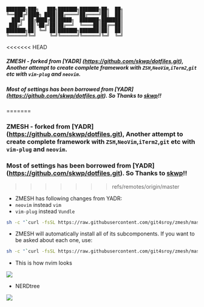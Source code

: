 ```
███████╗███╗   ███╗███████╗███████╗██╗  ██╗
╚══███╔╝████╗ ████║██╔════╝██╔════╝██║  ██║
  ███╔╝ ██╔████╔██║█████╗  ███████╗███████║
 ███╔╝  ██║╚██╔╝██║██╔══╝  ╚════██║██╔══██║
███████╗██║ ╚═╝ ██║███████╗███████║██║  ██║
╚══════╝╚═╝     ╚═╝╚══════╝╚══════╝╚═╝  ╚═╝
```

<<<<<<< HEAD
##### __ZMESH__ - forked from [YADR] (https://github.com/skwp/dotfiles.git), Another attempt to create complete framework with `ZSH`,`NeoVim`,`iTerm2`,`git` etc with `vim-plug` and `neovim`.
##### Most of settings has been borrowed from [YADR] (https://github.com/skwp/dotfiles.git). So Thanks to [skwp](https://github.com/skwp)!!
=======
### ZMESH - forked from [YADR] (https://github.com/skwp/dotfiles.git), Another attempt to create complete framework with `ZSH`,`NeoVim`,`iTerm2`,`git` etc with `vim-plug` and `neovim`.
### Most of settings has been borrowed from [YADR] (https://github.com/skwp/dotfiles.git). So Thanks to [skwp](https://github.com/skwp)!!
>>>>>>> refs/remotes/origin/master
* ZMESH has following changes from YADR:
* `neovim` instead `vim`
* `vim-plug` instead `Vundle`

```bash
sh -c "`curl -fsSL https://raw.githubusercontent.com/git4sroy/zmesh/master/install.sh`"
```

* ZMESH will automatically install all of its subcomponents. If you want to be asked
about each one, use:

```bash
sh -c "`curl -fsSL https://raw.githubusercontent.com/git4sroy/zmesh/master/install.sh`" -s ask
```
* This is how nvim looks
<img src=http://i.imgur.com/xJ9SLLm.jpg>

* NERDtree 
<img src=http://i.imgur.com/uQwpMUG.jpg>
